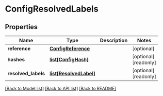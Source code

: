 # ConfigResolvedLabels

## Properties
Name | Type | Description | Notes
------------ | ------------- | ------------- | -------------
**reference** | [**ConfigReference**](ConfigReference.md) |  | [optional] 
**hashes** | [**list[ConfigHash]**](ConfigHash.md) |  | [optional] [readonly] 
**resolved_labels** | [**list[ResolvedLabel]**](ResolvedLabel.md) |  | [optional] [readonly] 

[[Back to Model list]](../README.md#documentation-for-models) [[Back to API list]](../README.md#documentation-for-api-endpoints) [[Back to README]](../README.md)


